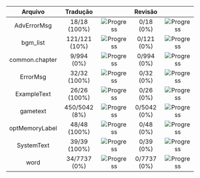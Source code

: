 |  **Arquivo**   | **Tradução**  |                                                       | **Revisão** |                                                     |
| :------------: | :-----------: | :---------------------------------------------------: | :---------: | :-------------------------------------------------: |
|  AdvErrorMsg   | 18/18 (100%)  | ![Progress](https://progress-bar.dev/100/?&width=150) |  0/18 (0%)  | ![Progress](https://progress-bar.dev/0/?&width=150) |
|    bgm_list    | 121/121 (10%) | ![Progress](https://progress-bar.dev/100/?&width=150) | 0/121 (0%)  | ![Progress](https://progress-bar.dev/0/?&width=150) |
| common.chapter |  9/994 (0%)   |  ![Progress](https://progress-bar.dev/0/?&width=150)  | 0/994 (0%)  | ![Progress](https://progress-bar.dev/0/?&width=150) |
|    ErrorMsg    | 32/32 (100%)  | ![Progress](https://progress-bar.dev/100/?&width=150) |  0/32 (0%)  | ![Progress](https://progress-bar.dev/0/?&width=150) |
|  ExampleText   | 26/26 (100%)  | ![Progress](https://progress-bar.dev/100/?&width=150) |  0/26 (0%)  | ![Progress](https://progress-bar.dev/0/?&width=150) |
|    gametext    | 450/5042 (8%) |  ![Progress](https://progress-bar.dev/8/?&width=150)  | 0/5042 (0%) | ![Progress](https://progress-bar.dev/0/?&width=150) |
| optMemoryLabel | 48/48 (100%)  | ![Progress](https://progress-bar.dev/100/?&width=150) |  0/48 (0%)  | ![Progress](https://progress-bar.dev/0/?&width=150) |
|   SystemText   | 39/39 (100%)  | ![Progress](https://progress-bar.dev/100/?&width=150) |  0/39 (0%)  | ![Progress](https://progress-bar.dev/0/?&width=150) |
|      word      | 34/7737 (0%)  |  ![Progress](https://progress-bar.dev/0/?&width=150)  | 0/7737 (0%) | ![Progress](https://progress-bar.dev/0/?&width=150) |